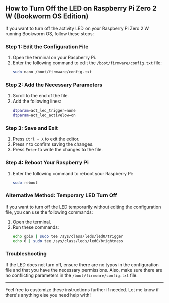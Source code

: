 ## How to Turn Off the LED on Raspberry Pi Zero 2 W (Bookworm OS Edition)

If you want to turn off the activity LED on your Raspberry Pi Zero 2 W running Bookworm OS, follow these steps:

### Step 1: Edit the Configuration File

1. Open the terminal on your Raspberry Pi.
2. Enter the following command to edit the `/boot/firmware/config.txt` file:
   ```bash
   sudo nano /boot/firmware/config.txt
   ```

### Step 2: Add the Necessary Parameters

1. Scroll to the end of the file.
2. Add the following lines:
   ```bash
   dtparam=act_led_trigger=none
   dtparam=act_led_activelow=on
   ```

### Step 3: Save and Exit

1. Press `Ctrl + X` to exit the editor.
2. Press `Y` to confirm saving the changes.
3. Press `Enter` to write the changes to the file.

### Step 4: Reboot Your Raspberry Pi

1. Enter the following command to reboot your Raspberry Pi:
   ```bash
   sudo reboot
   ```

### Alternative Method: Temporary LED Turn Off

If you want to turn off the LED temporarily without editing the configuration file, you can use the following commands:

1. Open the terminal.
2. Run these commands:
   ```bash
   echo gpio | sudo tee /sys/class/leds/led0/trigger
   echo 0 | sudo tee /sys/class/leds/led0/brightness
   ```

### Troubleshooting

If the LED does not turn off, ensure there are no typos in the configuration file and that you have the necessary permissions. Also, make sure there are no conflicting parameters in the `/boot/firmware/config.txt` file.

---

Feel free to customize these instructions further if needed. Let me know if there's anything else you need help with!
